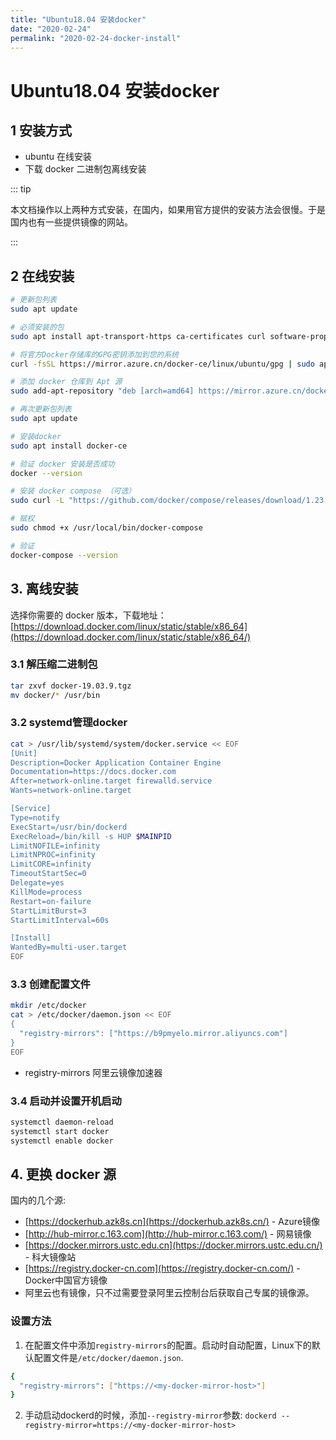 ```yaml
---
title: "Ubuntu18.04 安装docker"
date: "2020-02-24"
permalink: "2020-02-24-docker-install"
---
```


# Ubuntu18.04 安装docker

## 1 安装方式

- ubuntu 在线安装
- 下载 docker 二进制包离线安装

::: tip

本文档操作以上两种方式安装，在国内，如果用官方提供的安装方法会很慢。于是国内也有一些提供镜像的网站。

:::



## 2 在线安装

```bash
# 更新包列表
sudo apt update

# 必须安装的包
sudo apt install apt-transport-https ca-certificates curl software-properties-common

# 将官方Docker存储库的GPG密钥添加到您的系统
curl -fsSL https://mirror.azure.cn/docker-ce/linux/ubuntu/gpg | sudo apt-key add -

# 添加 docker 仓库到 Apt 源
sudo add-apt-repository "deb [arch=amd64] https://mirror.azure.cn/docker-ce/linux/ubuntu bionic stable"

# 再次更新包列表
sudo apt update

# 安装docker
sudo apt install docker-ce

# 验证 docker 安装是否成功
docker --version

# 安装 docker compose （可选）
sudo curl -L "https://github.com/docker/compose/releases/download/1.23.1/docker-compose-$(uname -s)-$(uname -m)" -o /usr/local/bin/docker-compose

# 赋权
sudo chmod +x /usr/local/bin/docker-compose

# 验证
docker-compose --version
```



## 3. 离线安装

选择你需要的 docker 版本，下载地址：[https://download.docker.com/linux/static/stable/x86_64](https://download.docker.com/linux/static/stable/x86_64/)

### 3.1 解压缩二进制包

```bash
tar zxvf docker-19.03.9.tgz
mv docker/* /usr/bin
```

### 3.2 systemd管理docker

```bash
cat > /usr/lib/systemd/system/docker.service << EOF
[Unit]
Description=Docker Application Container Engine
Documentation=https://docs.docker.com
After=network-online.target firewalld.service
Wants=network-online.target

[Service]
Type=notify
ExecStart=/usr/bin/dockerd
ExecReload=/bin/kill -s HUP $MAINPID
LimitNOFILE=infinity
LimitNPROC=infinity
LimitCORE=infinity
TimeoutStartSec=0
Delegate=yes
KillMode=process
Restart=on-failure
StartLimitBurst=3
StartLimitInterval=60s

[Install]
WantedBy=multi-user.target
EOF
```

### 3.3 创建配置文件

```bash
mkdir /etc/docker
cat > /etc/docker/daemon.json << EOF
{
  "registry-mirrors": ["https://b9pmyelo.mirror.aliyuncs.com"]
}
EOF
```

- registry-mirrors 阿里云镜像加速器

### 3.4 启动并设置开机启动

```bash
systemctl daemon-reload
systemctl start docker
systemctl enable docker
```

## 4. 更换 docker 源

国内的几个源:

- [https://dockerhub.azk8s.cn](https://dockerhub.azk8s.cn/) - Azure镜像
- [http://hub-mirror.c.163.com](http://hub-mirror.c.163.com/) - 网易镜像
- [https://docker.mirrors.ustc.edu.cn](https://docker.mirrors.ustc.edu.cn/) - 科大镜像站
- [https://registry.docker-cn.com](https://registry.docker-cn.com/) - Docker中国官方镜像
- 阿里云也有镜像，只不过需要登录阿里云控制台后获取自己专属的镜像源。

### 设置方法

1. 在配置文件中添加`registry-mirrors`的配置。启动时自动配置，Linux下的默认配置文件是`/etc/docker/daemon.json`.

```bash
{
  "registry-mirrors": ["https://<my-docker-mirror-host>"]
}
```

2. 手动启动dockerd的时候，添加`--registry-mirror`参数: `dockerd --registry-mirror=https://<my-docker-mirror-host>`

